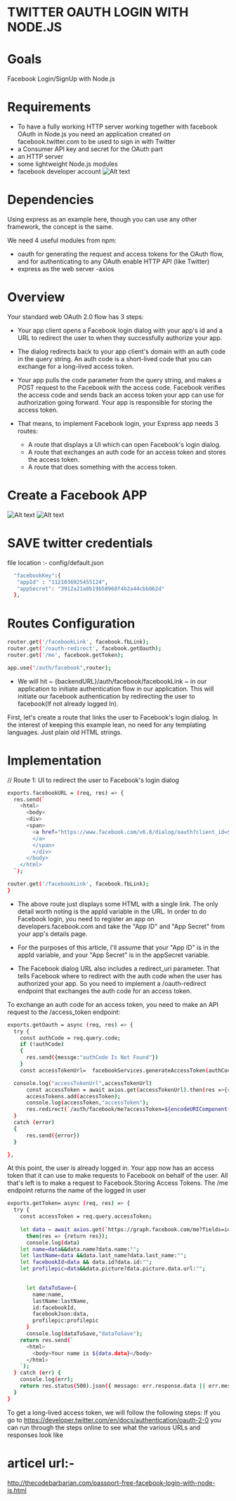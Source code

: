 # TWITTER OAUTH LOGIN WITH NODE.JS 


# Goals
Facebook Login/SignUp with Node.js

# Requirements
- To have a fully working HTTP server working together with facebook OAuth in Node.js you need
 an application created on facebook.twitter.com to be used to sign in with Twitter
- a Consumer API key and secret for the OAuth part
- an HTTP server
- some lightweight Node.js modules
- facebook  developer account
![Alt text](https://res.cloudinary.com/dryfxhged/image/upload/v1655179584/knibpklplpannzql6pkq.png "Title")


# Dependencies
 Using express as an example here, though you can use any other framework, the concept is the same.

 We need 4 useful modules from npm:
- oauth for generating the request and access tokens for the OAuth flow, and for authenticating to any OAuth enable HTTP API (like Twitter)
- express as the web server
-axios

# Overview
Your standard web OAuth 2.0 flow has 3 steps:

- Your app client opens a Facebook login dialog with your app's id and a URL to redirect the user to when they successfully authorize your app.
- The dialog redirects back to your app client's domain with an auth code in the query string. An auth code is a short-lived code that you can exchange for a long-lived access token.
- Your app pulls the code parameter from the query string, and makes a POST request to the Facebook with the access code. Facebook    verifies the access code and sends back an access token your app can use for authorization going forward. Your app is responsible for storing the access token.
- That means, to implement Facebook login, your Express app needs 3 routes:

   - A route that displays a UI which can open Facebook's login dialog.
   - A route that exchanges an auth code for an access token and stores the access token.
   - A route that does something with the access token.
#   Create a Facebook   APP 
![Alt text](https://res.cloudinary.com/dryfxhged/image/upload/v1655179584/knibpklplpannzql6pkq.png "Title")
![Alt text](https://res.cloudinary.com/dryfxhged/image/upload/v1655179583/cmalrldzs8r4gnajlsy7.png "Title")


# SAVE twitter credentials
file location :- config/default.json
```sh
  "facebookKey":{
   "appId" : "1121036925455124",
   "appSecret": "3912a21a8b19b58968f4b2a44cbb862d"
  },

  ```
#  Routes Configuration
```sh
router.get('/facebookLink', facebook.fbLink);
router.get('/oauth-redirect', facebook.getOauth);
router.get('/me', facebook.getToken);

app.use("/auth/facebook",router);


```
- We will hit ~ {backendURL}/auth/facebook/facebookLink ~ in our application to initiate authentication flow in our application. This will initiate our facebook authentication by redirecting the user to facebook(If not already logged In).

First, let's create a route that links the user to Facebook's login dialog. In the interest of keeping this example lean, no need for any templating languages. Just plain old HTML strings.



# Implementation

// Route 1: UI to redirect the user to Facebook's login dialog
```sh
exports.facebookURL = (req, res) => {
  res.send(`
    <html>
      <body>
      <div>
      <span>
        <a href="https://www.facebook.com/v6.0/dialog/oauth?client_id=${appId}&redirect_uri=${encodeURIComponent(`${SERVER_ROOT_URI}/auth/facebook/oauth-redirect`)}"> Log In With Facebook
        </a>
        </span>
        </div>
      </body>
    </html>
  `);

router.get('/facebookLink', facebook.fbLink);
}
```
- The above route just displays some HTML with a single link. The only detail worth noting is the appId variable in the URL. In order to do Facebook login, you need to register an app on developers.facebook.com and take the "App ID" and "App Secret" from your app's details page.


- For the purposes of this article, I'll assume that your "App ID" is in the appId variable, and your "App Secret" is in the appSecret variable.



 - The Facebook dialog URL also includes a redirect_uri parameter. That tells Facebook where to redirect with the auth code when the user has authorized your app. So you need to implement a /oauth-redirect endpoint that exchanges the auth code for an access token.
 
 

To exchange an auth code for an access token, you need to make an API request to the /access_token endpoint:

```sh
exports.getOauth = async (req, res) => {
  try {
    const authCode = req.query.code;
    if (!authCode)
    {
      res.send({messge:"authCode Is Not Found"})
    }
    const accessTokenUrl=  facebookServices.generateAccessToken(authCode)

  console.log("accessTokenUrl",accessTokenUrl)
      const accessToken = await axios.get(accessTokenUrl).then(res =>{return res.data.access_token});
      accessTokens.add(accessToken);
      console.log(accessToken,"accessToken");
      res.redirect(`/auth/facebook/me?accessToken=${encodeURIComponent(accessToken)}`);
  }
  catch (error)
  {
      res.send({error})
  }

},
```

 At this point, the user is already logged in. Your app now has an access token that it can use to make requests to Facebook on behalf of the user. All that's left is to make a request to Facebook.Storing Access Tokens. The /me endpoint returns the name of the logged in user
```sh
exports.getToken= async (req, res) => {
  try { 
    const accessToken = req.query.accessToken;
   
    let data = await axios.get(`https://graph.facebook.com/me?fields=id%2Cname%2Cpicture%2Cabout%2Cbirthday%2Cemail%2Cgender%2Clast_name%2Cposts%2Calbums%7Bphotos%7Bpicture%7D%7D&access_token=${encodeURIComponent(accessToken)}`).
      then(res => {return res});
      console.log(data)
    let name=data&&data.name?data.name:"";
    let lastName=data &&data.last_name?data.last_name:"";
    let facebookId=data && data.id?data.id:"";
    let profilepic=data&&data.picture?data.picture.data.url:"";

    
      let dataToSave={
        name:name,
        lastName:lastName,
        id:facebookId,
        facebookJson:data,
        profilepic:profilepic
      }
      console.log(dataToSave,"dataToSave");
    return res.send(`
      <html>
        <body>Your name is ${data.data}</body>
      </html>
    `);
  } catch (err) {
    console.log(err);
    return res.status(500).json({ message: err.response.data || err.message });
  }
}

```


To get a long-lived access token, we will follow the following steps:
 If you go to https://developer.twitter.com/en/docs/authentication/oauth-2-0 you can run through the steps online to see what the various URLs and responses look like


 # articel url:-

http://thecodebarbarian.com/passport-free-facebook-login-with-node-js.html